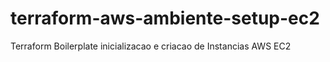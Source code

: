 # terraform-aws-ambiente-setup-ec2
Terraform Boilerplate inicializacao e criacao de Instancias AWS EC2
